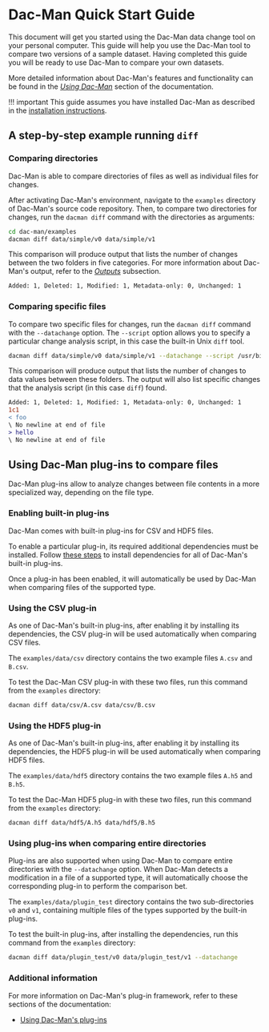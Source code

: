 # Dac-Man Quick Start Guide

This document will get you started using the Dac-Man data change tool on your personal computer.
This guide will help you use the Dac-Man tool to compare two versions of a sample dataset.
Having completed this guide you will be ready to use Dac-Man to compare your own datasets.

More detailed information about Dac-Man's features and functionality
can be found in the [*Using Dac-Man*](../use/general/) section of the documentation.

!!! important
    This guide assumes you have installed Dac-Man as described in the [installation instructions](../install).

## A step-by-step example running `diff`

### Comparing directories

Dac-Man is able to compare directories of files as well as individual files for changes.

After activating Dac-Man's environment,
navigate to the `examples` directory of Dac-Man's source code repository.
Then, to compare two directories for changes, run the `dacman diff` command with the directories as arguments:

```sh
cd dac-man/examples
dacman diff data/simple/v0 data/simple/v1
```

This comparison will produce output that lists the number of changes between the two folders in five categories.
For more information about Dac-Man's output, refer to the [*Outputs*](../use/general/#outputs) subsection.

```txt
Added: 1, Deleted: 1, Modified: 1, Metadata-only: 0, Unchanged: 1
```

### Comparing specific files

To compare two specific files for changes, run the `dacman diff` command with the `--datachange` option.
The `--script` option allows you to specify a particular change analysis script, in this case the built-in Unix `diff` tool.

```sh
dacman diff data/simple/v0 data/simple/v1 --datachange --script /usr/bin/diff
```

This comparison will produce output that lists the number of changes to data values between these folders.
The output will also list specific changes that the analysis script (in this case `diff`) found.

```diff
Added: 1, Deleted: 1, Modified: 1, Metadata-only: 0, Unchanged: 1
1c1
< foo
\ No newline at end of file
> hello
\ No newline at end of file
```

## Using Dac-Man plug-ins to compare files

Dac-Man plug-ins allow to analyze changes between file contents in a more specialized way,
depending on the file type.

### Enabling built-in plug-ins

Dac-Man comes with built-in plug-ins for CSV and HDF5 files.

To enable a particular plug-in, its required additional dependencies must be installed.
Follow [these steps](../install/dependencies/) to install dependencies for all of Dac-Man's built-in plug-ins.

Once a plug-in has been enabled,
it will automatically be used by Dac-Man when comparing files of the supported type.

### Using the CSV plug-in

As one of Dac-Man's built-in plug-ins, after enabling it by installing its dependencies,
the CSV plug-in will be used automatically when comparing CSV files.

The `examples/data/csv` directory contains the two example files `A.csv` and `B.csv`.

To test the Dac-Man CSV plug-in with these two files,
run this command from the `examples` directory:

```sh
dacman diff data/csv/A.csv data/csv/B.csv
```

### Using the HDF5 plug-in

As one of Dac-Man's built-in plug-ins, after enabling it by installing its dependencies,
the HDF5 plug-in will be used automatically when comparing HDF5 files.

The `examples/data/hdf5` directory contains the two example files `A.h5` and `B.h5`.

To test the Dac-Man HDF5 plug-in with these two files,
run this command from the `examples` directory:

```sh
dacman diff data/hdf5/A.h5 data/hdf5/B.h5
```

### Using plug-ins when comparing entire directories

Plug-ins are also supported when using Dac-Man to compare entire directories with the `--datachange` option.
When Dac-Man detects a modification in a file of a supported type,
it will automatically choose the corresponding plug-in to perform the comparison bet.

The `examples/data/plugin_test` directory contains the two sub-directories `v0` and `v1`,
containing multiple files of the types supported by the built-in plug-ins.

To test the built-in plug-ins, after installing the dependencies,
run this command from the `examples` directory:

```sh
dacman diff data/plugin_test/v0 data/plugin_test/v1 --datachange
```

### Additional information

For more information on Dac-Man's plug-in framework, refer to these sections of the documentation:

- [Using Dac-Man's plug-ins](../plugins/)
